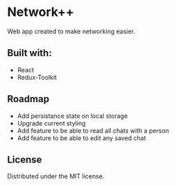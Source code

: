 # Network++
Web app created to make networking easier.

## Built with:
- React
- Redux-Toolkit

## Roadmap
- Add persistance state on local storage
- Upgrade current styling
- Add feature to be able to read all chats with a person
- Add feature to be able to edit any saved chat

## License 
Distributed under the MIT license.

